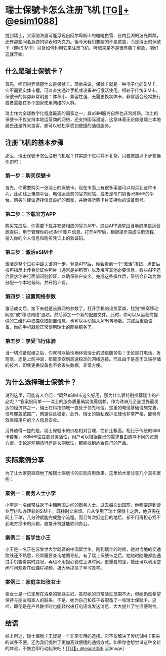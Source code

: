 # 瑞士保號卡怎么注册飞机 [[TG💪+ @esim1088](https://t.me/s/esim1088)]

提到瑞士，大家脑海里可能浮现出阿尔卑斯山的皑皑白雪、日内瓦湖的波光粼粼，还有那些闻名遐迩的钟表和巧克力。但今天我们要聊的不是这些，而是瑞士的保號卡（即eSIM卡）以及如何利用它来注册飞机。听起来是不是很有趣？别急，咱们这就开始。

## 什么是瑞士保號卡？

首先，咱们得弄清楚什么是保號卡。简单来说，保號卡就是一种电子化的SIM卡，它不需要实体卡槽，可以直接通过手机或设备进行激活使用。相较于传统SIM卡，保號卡的优势非常明显：体积小、兼容性强、无需更换实体卡，非常适合经常旅行或者需要在多个国家使用网络的人群。

瑞士作为全球数字化程度最高的国家之一，其eSIM服务自然也非常成熟。瑞士的保號卡不仅支持本地运营商的网络，还支持国际漫游，这意味着无论你是瑞士本地居民还是外来游客，都可以轻松享受到便捷的通信服务。

## 注册飞机的基本步骤

那么，瑞士保號卡怎么注册飞机呢？其实这个过程并不复杂，只要按照以下步骤操作即可：

### 第一步：购买保號卡

首先，你需要购买一张瑞士的保號卡。现在市面上有很多渠道可以购买到这种卡片，比如线上电商平台、电信运营商的官方网站，或者是专门销售eSIM卡的平台。购买时建议选择信誉良好的商家，并确保所购卡片支持你的设备型号。

### 第二步：下载官方APP

购买完成后，你需要下载并安装相应的官方APP。这些APP通常由当地的电信运营商提供，用于管理你的eSIM卡账户信息。打开APP后，根据提示完成注册流程，输入你的个人信息和购买凭证上的验证码。

### 第三步：激活eSIM卡

激活是整个过程中最关键的一步。登录APP后，你会看到一个“激活”按钮，点击后按照指示上传身份证件照片（通常是护照页）以及填写其他必要信息。有些APP还会要求你进行面部识别验证，以确保账户安全。完成这些操作后，系统会自动为你分配一个本地号码，并开始计费。

### 第四步：设置网络参数

激活成功后，接下来就是设置网络参数了。打开手机的设置菜单，找到“蜂窝移动网络”或“移动网络”选项，然后添加一个新的配置文件。此时，你可以从运营商提供的二维码中扫描获取配置信息，也可以手动输入APN等参数。完成后重启设备，你的手机就能正常使用瑞士的网络服务了。

### 第五步：享受飞行体验

当一切准备就绪之后，你就可以愉快地体验瑞士的通信服务啦！无论是打电话、发短信，还是上网冲浪，都能享受到高速稳定的网络连接。而且由于是基于云端存储的技术，即使更换设备也不会丢失数据，非常方便。

## 为什么选择瑞士保號卡？

说到这里，可能有人会问：“既然eSIM卡这么好用，那为什么要特别推荐瑞士的产品呢？”答案很简单——瑞士的服务质量确实值得信赖。作为欧洲乃至全世界最发达的经济体之一，瑞士在科技领域一直处于领先地位。这里的电信基础设施完善，信号覆盖范围广，网速快且稳定。此外，瑞士的隐私保护法律也非常严格，能够有效保障用户的个人信息安全。

另外值得一提的是，瑞士保號卡的价格相对合理，性价比极高。相比于传统的SIM卡套餐，eSIM卡往往更具灵活性，用户可以根据自己的需求自由选择不同的资费方案。无论是短期旅行还是长期居住，都能找到适合自己的产品。

## 实际案例分享

为了让大家更直观地了解瑞士保號卡的实际应用效果，这里给大家分享几个真实案例：

### 案例一：商务人士小李

小李是一名经常往返于中瑞两国之间的商务人士。过去每次出国前，他都要跑到营业厅排队办理新的SIM卡，既耗时又麻烦。自从使用了瑞士保號卡之后，他只需在网上下单，几分钟就能完成整个流程。而且每次抵达目的地后，都不用再担心找不到地方换卡的问题，直接开机就能联网办公。

### 案例二：留学生小王

小王是一名正在苏黎世大学就读的中国留学生。刚到瑞士的时候，她对当地的交通路线还不熟悉，经常需要查询地图导航。有了瑞士保號卡之后，她随时随地都能通过手机查看实时路况，再也不用担心错过上课时间。更重要的是，她还可以利用空闲时间观看在线课程视频，极大地提高了学习效率。

### 案例三：家庭主妇张女士

张女士是一位定居在洛桑的家庭主妇。虽然她的日常活动范围不大，但她仍然希望保持与朋友和家人的联系。于是，她为自己和孩子各配备了一张瑞士保號卡。这样，即便是在户外散步时也能轻松拨打电话或发送消息，大大提升了生活便利性。

## 结语

综上所述，瑞士保號卡无疑是一个非常实用的选择。它不仅解决了传统SIM卡带来的诸多不便，还为我们提供了更加高效便捷的通信方式。如果你也想尝试这种全新的体验，不妨立即行动起来吧！[[TG💪+ @esim1088](https://t.me/s/esim1088) ![Image](https://i.postimg.cc/4NQfJmqS/Snipaste-2025-05-13-00-14-12.png)]